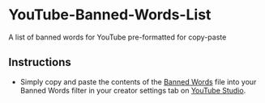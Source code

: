 # YouTube-Banned-Words-List
A list of banned words for YouTube pre-formatted for copy-paste


## Instructions 

* Simply copy and paste the contents of the [Banned Words][Banned_Words] file into your Banned Words filter in your creator settings tab on [YouTube Studio][YouTube_Studio].

[Banned_Words]: https://raw.githubusercontent.com/The-Back-Room/YouTube-Banned-Words-List/main/files/Banned%20Words
[YouTube_Studio]: https://studio.youtube.com/


